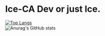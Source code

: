 # Ice-CA Dev or just Ice.

[![Top Langs](https://github-readme-stats.vercel.app/api/top-langs/?username=Ice-CA&theme=dracula)](https://github.com/anuraghazra/github-readme-stats)</br>
![Anurag's GitHub stats](https://github-readme-stats.vercel.app/api?username=Ice-CA&hide=contribs,prs&theme=dracula)
